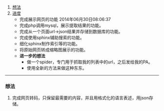1. [想法](#thought)
2. [进度](#process)
	* 完成展示网页的功能 2014年06月30日08:06:37 
	* 完成php调用mysql，展示提取结果的功能。
	* 完成从一个页面url->json结果并存储到数据库的功能。
	* 完成使用sphinx辅助搜索的功能。
	* 细化sphinx制作索引等的功能。
	* 将原始网页转成缩略图展示的功能。
	* **进一步的想法**
		* 做一个spider，专门用于抓取我的列表中的url，之后发给我的PA。
		* 使用全新的方法来做这种东东。

---
<h3 id="thought">想法</h3>

1. 完成网页转码，只保留最需要的内容，并且用格式化的语言表述，用json存储。
